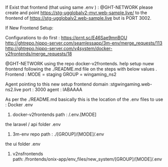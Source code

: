 If Exist that frontend (that using same .env ) : 
@GHT-NETWORK please create and point https://stg-ugglobalv2-myr.web-sample.live/
 to the frontend of https://stg-ugglobalv2.web-sample.live but is PORT 3002.

If New Frontend Setup:

Configurations to do first : 
https://prnt.sc/E46Sae9mnBOU 
http://ghtrepo.hippo-server.com/seamlessapp/3m-env/merge_requests/113
http://ghtrepo.hippo-server.com/v4system/docker-v2frontends/merge_requests/18

@GHT-NETWORK using the repo docker-v2frontends. help setup nuew frontend following the ./README.md  file on the steps with below values . 
Frontend : 
MODE = staging
GROUP = wingaming_ns2  

Agent pointing to this new setup frontend
domain :stgwingaming.web-ns2.live
port  :  3000 
agent : IABAAAA

As per the ./README.md basically this is the location of the .env files to use : 
Docker .env 
1.  docker-v2frontends
path :  /.env.[MODE]  

the laravel / api folder .env 
1. 3m-env repo 
path : ./[GROUP]/[MODE]/.env

the ui folder .env 
1.  v2nsfrontends   
path: /frontends/onix-app/env_files/new_system/[GROUP]/[MODE]/.env



